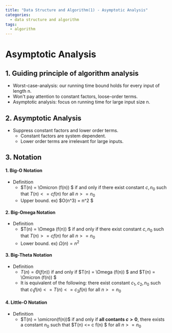 ```yaml
---
title: "Data Structure and Algorithm(1) - Asymptotic Analysis"
categories:
  - data structure and algorithm
tags:
  - algorithm
---
```


# Asymptotic Analysis

## 1. Guiding principle of algorithm analysis

- Worst-case-analysis: our running time bound holds for every input of length n.
- Won't pay attention to constant factors, loose-order terms.
- Asymptotic analysis: focus on running time for large input size n.



## 2. Asymptotic Analysis

- Suppress constant factors and lower order terms.
  - Constant factors are system dependent.
  - Lower order terms are irrelevant for large inputs.



## 3. Notation

#### 1. Big-O Notation

- Definition
  -  $T(n) = \Omicron (f(n)) $ if and only if there exist constant $c, n_0$ such that $T(n) <= c f(n)$ for all $n >= n_0$
  - Upper bound. ex) $O(n^3) = n^2 $ 



#### 2. Big-Omega Notation

- Definition
  -  $T(n) = \Omega (f(n)) $ if and only if there exist constant $c, n_0$ such that $T(n) >= c f(n)$ for all $n >= n_0$
  - Lower bound. ex) $\Omega(n) = n^2$



#### 3. Big-Theta Notation

- Definition
  - $T(n) = \Theta(f(n))$ if and only if  $T(n) = \Omega (f(n)) $ and  $T(n) = \Omicron (f(n)) $
  - It is equivalent of the following: there exist constant $c_1, c_2, n_0$ such that $c_1f(n) <= T(n) <= c_2f(n)$ for all $n >= n_0$



#### 4. Little-O Notation

- Definition
  - $T(n) = \omicron(f(n))$ if and only if **all contants $c >0$**, there exists a constant $n_0$ such that $T(n) <= c  f(n) $ for all $n >= n_0$



